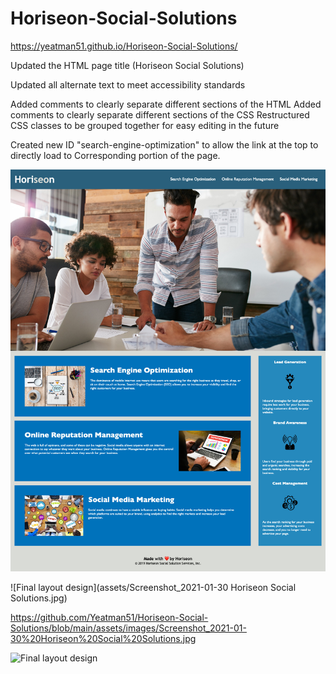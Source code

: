 # Horiseon-Social-Solutions

https://yeatman51.github.io/Horiseon-Social-Solutions/

Updated the HTML page title (Horiseon Social Solutions)

Updated all alternate text to meet accessibility standards

Added comments to clearly separate different sections of the HTML
Added comments to clearly separate different sections of the CSS
Restructured CSS  classes to be grouped together for easy editing in the future

Created new ID "search-engine-optimization" to allow the link at the top to directly load to Corresponding portion of the page.

![Final layout design](https://github.com/Yeatman51/Horiseon-Social-Solutions/blob/main/assets/images/Screenshot_2021-01-30%20Horiseon%20Social%20Solutions.jpg)

![Final layout design](assets/Screenshot_2021-01-30 Horiseon Social Solutions.jpg)

https://github.com/Yeatman51/Horiseon-Social-Solutions/blob/main/assets/images/Screenshot_2021-01-30%20Horiseon%20Social%20Solutions.jpg

![Final layout design](Horiseon-Social-Solutions/blob/main/assets/images/Screenshot_2021-01-30%20Horiseon%20Social%20Solutions.jpg)